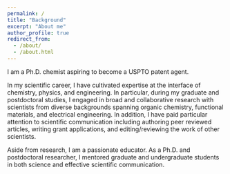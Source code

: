 ```yaml
---
permalink: /
title: "Background"
excerpt: "About me"
author_profile: true
redirect_from: 
  - /about/
  - /about.html
---
```


I am a Ph.D. chemist aspiring to become a USPTO patent agent. 

In my scientific career, I have cultivated expertise at the interface of chemistry, physics, and engineering. In particular, during my graduate and postdoctoral studies, I engaged in broad and collaborative research with scientists from diverse backgrounds spanning organic chemistry, functional materials, and electrical engineering. In addition, I have paid particular attention to scientific communication including authoring peer reviewed articles, writing grant applications, and editing/reviewing the work of other scientists.

Aside from research, I am a passionate educator. As a Ph.D. and postdoctoral researcher, I mentored graduate and undergraduate students in both science and effective scientific communication.
